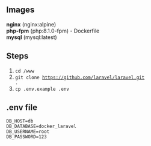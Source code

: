 ## Images
<b>nginx</b> (nginx:alpine)<br>
<b>php-fpm</b> (php:8.1.0-fpm) - Dockerfile<br>
<b>mysql</b> (mysql:latest)<br>

## Steps
1. <code>cd /www</code>
2. <code>git clone https://github.com/laravel/laravel.git .</code>
3. <code>cp .env.example .env</code>

## .env file
<code>DB_HOST=db</code><br>
<code>DB_DATABASE=docker_laravel</code><br>
<code>DB_USERNAME=root</code><br>
<code>DB_PASSWORD=123<br></code><br>
